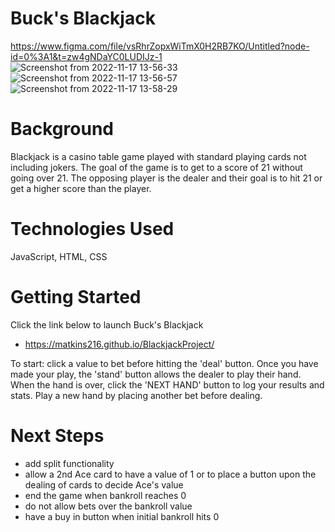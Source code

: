 # Buck's Blackjack

https://www.figma.com/file/vsRhrZopxWiTmX0H2RB7KO/Untitled?node-id=0%3A1&t=zw4gNDaYC0LUDIJz-1
![Screenshot from 2022-11-17 13-56-33](https://user-images.githubusercontent.com/112818256/202558196-d19fcfee-5899-45ae-a089-fac3fcaf6a9e.png)
![Screenshot from 2022-11-17 13-56-57](https://user-images.githubusercontent.com/112818256/202558218-8b6b3c14-96fe-454f-be5b-8ac29b4dc4a9.png)
![Screenshot from 2022-11-17 13-58-29](https://user-images.githubusercontent.com/112818256/202558456-e678725a-16f7-4b77-9385-c23ac032068f.png)




# Background
Blackjack is a casino table game played with standard playing cards not including jokers. The goal of the game is to get to a score of 21 without going over 21. The opposing player is the dealer and their goal is to hit 21 or get a higher score than the player. 

# Technologies Used
JavaScript, HTML, CSS

# Getting Started
Click the link below to launch Buck's Blackjack
- https://matkins216.github.io/BlackjackProject/

To start: click a value to bet before hitting the 'deal' button. Once you have made your play, the 'stand' button allows the dealer to play their hand. When the hand is over, click the 'NEXT HAND' button to log your results and stats. Play a new hand by placing another bet before dealing.

# Next Steps
- add split functionality
- allow a 2nd Ace card to have a value of 1 or to place a button upon the dealing of cards to decide Ace's value
- end the game when bankroll reaches 0
- do not allow bets over the bankroll value
- have a buy in button when initial bankroll hits 0
